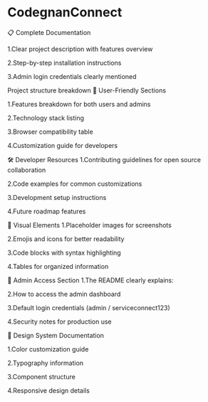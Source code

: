 # CodegnanConnect

📋 Complete Documentation

1.Clear project description with features overview

2.Step-by-step installation instructions

3.Admin login credentials clearly mentioned



Project structure breakdown
🎯 User-Friendly Sections

1.Features breakdown for both users and admins

2.Technology stack listing

3.Browser compatibility table

4.Customization guide for developers



🛠️ Developer Resources
1.Contributing guidelines for open source collaboration

2.Code examples for common customizations

3.Development setup instructions

4.Future roadmap features




📱 Visual Elements
1.Placeholder images for screenshots

2.Emojis and icons for better readability

3.Code blocks with syntax highlighting

4.Tables for organized information



🔐 Admin Access Section
1.The README clearly explains:

2.How to access the admin dashboard

3.Default login credentials (admin / serviceconnect123)

4.Security notes for production use



🎨 Design System Documentation

1.Color customization guide

2.Typography information

3.Component structure

4.Responsive design details
